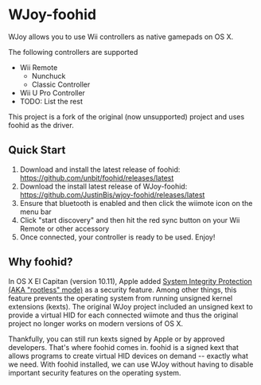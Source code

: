 # WJoy-foohid

WJoy allows you to use Wii controllers as native gamepads on OS X.

The following controllers are supported

- Wii Remote
	- Nunchuck
	- Classic Controller
- Wii U Pro Controller
- TODO: List the rest

This project is a fork of the original (now unsupported) project and uses foohid as the driver.


## Quick Start

1. Download and install the latest release of foohid: https://github.com/unbit/foohid/releases/latest
2. Download the install latest release of WJoy-foohid: https://github.com/JustinBis/wjoy-foohid/releases/latest 
3. Ensure that bluetooth is enabled and then click the wiimote icon on the menu bar
4. Click "start discovery" and then hit the red sync button on your Wii Remote or other accessory
5. Once connected, your controller is ready to be used. Enjoy!


## Why foohid?

In OS X El Capitan (version 10.11), Apple added [System Integrity Protection (AKA "rootless" mode)](http://apple.stackexchange.com/questions/193368/what-is-the-rootless-feature-in-el-capitan-really) as a security feature. Among other things, this feature prevents the operating system from running unsigned kernel extensions (kexts). The original WJoy project included an unsigned kext to provide a virtual HID for each connected wiimote and thus the original project no longer works on modern versions of OS X.

Thankfully, you can still run kexts signed by Apple or by approved developers. That's where foohid comes in. foohid is a signed kext that allows programs to create virtual HID devices on demand -- exactly what we need. With foohid installed, we can use WJoy without having to disable important security features on the operating system.